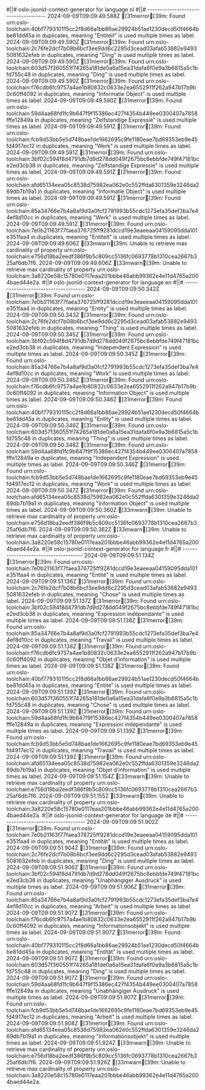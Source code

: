#||# oslo-jsonld-context-generator for language nl
#||# -------------------------------------
2024-09-09T09:09:49.588Z [31merror[39m: Found urn:oslo-toolchain:40bf779310115cc2f8d66a1bb86ae29924b51ae1230decd50f4664bbe81dd45a in duplicates, meaning "Entiteit" is used multiple times as label.
2024-09-09T09:09:49.590Z [31merror[39m: Found urn:oslo-toolchain:2c76fe2dcf7b08b6bcf3ee9dd6c2295d3cead03afab53882e94935081632efeb in duplicates, meaning "Ding" is used multiple times as label.
2024-09-09T09:09:49.590Z [31merror[39m: Found urn:oslo-toolchain:603d57f360551f74265a181de0a6a15ea31dafa6f0e9a3b6815a5c1bfd755c48 in duplicates, meaning "Ding" is used multiple times as label.
2024-09-09T09:09:49.590Z [31merror[39m: Found urn:oslo-toolchain:f76cdb6fc9757a4ae1b80832c0633e2ea6552911f262a947b17b9b0c60ff4092 in duplicates, meaning "Informatie Object" is used multiple times as label.
2024-09-09T09:09:49.590Z [31merror[39m: Found urn:oslo-toolchain:59d4aa68fd1fc9b647f9f15386ec427f4354b449ee0300407a7858fffe12849a in duplicates, meaning "Zelfstandige Expressie" is used multiple times as label.
2024-09-09T09:09:49.591Z [31merror[39m: Found urn:oslo-toolchain:fcb9d53bb5e5d748bae1de1662695c9fe1180eae7bd69353eb9e45fd4917ec12 in duplicates, meaning "Werk" is used multiple times as label.
2024-09-09T09:09:49.591Z [31merror[39m: Found urn:oslo-toolchain:3bf02c594f8d4791db7d9d278dd049f2675bc8ebbfde749f47181bce2ed3cb38 in duplicates, meaning "Zelfstandige Expressie" is used multiple times as label.
2024-09-09T09:09:49.591Z [31merror[39m: Found urn:oslo-toolchain:afd65134eea05c8538d75982ea062e0c552ffda6301359e3246da269db7b19a1 in duplicates, meaning "Informatie Object" is used multiple times as label.
2024-09-09T09:09:49.591Z [31merror[39m: Found urn:oslo-toolchain:85a34766e7b4a8af9d3a0fcf2791993b55cdc1273efa35def3ba7e44ef8d10cc in duplicates, meaning "Werk" is used multiple times as label.
2024-09-09T09:09:49.591Z [31merror[39m: Found urn:oslo-toolchain:7e0b21163f77faea376725ff9281dccd19e3eaeeaa04159095dda101e351faa4 in duplicates, meaning "Entiteit" is used multiple times as label.
2024-09-09T09:09:49.606Z [33mwarn[39m: Unable to retrieve max cardinality of property urn:oslo-toolchain:e756d18ba2eedf386f9b5c809cc5136fc0693778b1310cea2667b325af6db7f6.
2024-09-09T09:09:49.606Z [33mwarn[39m: Unable to retrieve max cardinality of property urn:oslo-toolchain:3a8220e58c15780e0117eaa201bbbe46abb99362e4e11d4765a2004baed44e2a.
#||# oslo-jsonld-context-generator for language en
#||# -------------------------------------
2024-09-09T09:09:50.342Z [31merror[39m: Found urn:oslo-toolchain:7e0b21163f77faea376725ff9281dccd19e3eaeeaa04159095dda101e351faa4 in duplicates, meaning "Entity" is used multiple times as label.
2024-09-09T09:09:50.343Z [31merror[39m: Found urn:oslo-toolchain:2c76fe2dcf7b08b6bcf3ee9dd6c2295d3cead03afab53882e94935081632efeb in duplicates, meaning "Thing" is used multiple times as label.
2024-09-09T09:09:50.345Z [31merror[39m: Found urn:oslo-toolchain:3bf02c594f8d4791db7d9d278dd049f2675bc8ebbfde749f47181bce2ed3cb38 in duplicates, meaning "Independent Expression" is used multiple times as label.
2024-09-09T09:09:50.345Z [31merror[39m: Found urn:oslo-toolchain:85a34766e7b4a8af9d3a0fcf2791993b55cdc1273efa35def3ba7e44ef8d10cc in duplicates, meaning "Work" is used multiple times as label.
2024-09-09T09:09:50.346Z [31merror[39m: Found urn:oslo-toolchain:f76cdb6fc9757a4ae1b80832c0633e2ea6552911f262a947b17b9b0c60ff4092 in duplicates, meaning "Information Object" is used multiple times as label.
2024-09-09T09:09:50.346Z [31merror[39m: Found urn:oslo-toolchain:40bf779310115cc2f8d66a1bb86ae29924b51ae1230decd50f4664bbe81dd45a in duplicates, meaning "Entity" is used multiple times as label.
2024-09-09T09:09:50.346Z [31merror[39m: Found urn:oslo-toolchain:603d57f360551f74265a181de0a6a15ea31dafa6f0e9a3b6815a5c1bfd755c48 in duplicates, meaning "Thing" is used multiple times as label.
2024-09-09T09:09:50.346Z [31merror[39m: Found urn:oslo-toolchain:59d4aa68fd1fc9b647f9f15386ec427f4354b449ee0300407a7858fffe12849a in duplicates, meaning "Independent Expression" is used multiple times as label.
2024-09-09T09:09:50.346Z [31merror[39m: Found urn:oslo-toolchain:fcb9d53bb5e5d748bae1de1662695c9fe1180eae7bd69353eb9e45fd4917ec12 in duplicates, meaning "Work" is used multiple times as label.
2024-09-09T09:09:50.347Z [31merror[39m: Found urn:oslo-toolchain:afd65134eea05c8538d75982ea062e0c552ffda6301359e3246da269db7b19a1 in duplicates, meaning "Information Object" is used multiple times as label.
2024-09-09T09:09:50.360Z [33mwarn[39m: Unable to retrieve max cardinality of property urn:oslo-toolchain:e756d18ba2eedf386f9b5c809cc5136fc0693778b1310cea2667b325af6db7f6.
2024-09-09T09:09:50.362Z [33mwarn[39m: Unable to retrieve max cardinality of property urn:oslo-toolchain:3a8220e58c15780e0117eaa201bbbe46abb99362e4e11d4765a2004baed44e2a.
#||# oslo-jsonld-context-generator for language fr
#||# -------------------------------------
2024-09-09T09:09:51.134Z [31merror[39m: Found urn:oslo-toolchain:7e0b21163f77faea376725ff9281dccd19e3eaeeaa04159095dda101e351faa4 in duplicates, meaning "Entité" is used multiple times as label.
2024-09-09T09:09:51.136Z [31merror[39m: Found urn:oslo-toolchain:2c76fe2dcf7b08b6bcf3ee9dd6c2295d3cead03afab53882e94935081632efeb in duplicates, meaning "Chose" is used multiple times as label.
2024-09-09T09:09:51.137Z [31merror[39m: Found urn:oslo-toolchain:3bf02c594f8d4791db7d9d278dd049f2675bc8ebbfde749f47181bce2ed3cb38 in duplicates, meaning "Expression indépendante" is used multiple times as label.
2024-09-09T09:09:51.138Z [31merror[39m: Found urn:oslo-toolchain:85a34766e7b4a8af9d3a0fcf2791993b55cdc1273efa35def3ba7e44ef8d10cc in duplicates, meaning "Travail" is used multiple times as label.
2024-09-09T09:09:51.138Z [31merror[39m: Found urn:oslo-toolchain:f76cdb6fc9757a4ae1b80832c0633e2ea6552911f262a947b17b9b0c60ff4092 in duplicates, meaning "Objet d’information" is used multiple times as label.
2024-09-09T09:09:51.138Z [31merror[39m: Found urn:oslo-toolchain:40bf779310115cc2f8d66a1bb86ae29924b51ae1230decd50f4664bbe81dd45a in duplicates, meaning "Entité" is used multiple times as label.
2024-09-09T09:09:51.139Z [31merror[39m: Found urn:oslo-toolchain:603d57f360551f74265a181de0a6a15ea31dafa6f0e9a3b6815a5c1bfd755c48 in duplicates, meaning "Chose" is used multiple times as label.
2024-09-09T09:09:51.139Z [31merror[39m: Found urn:oslo-toolchain:59d4aa68fd1fc9b647f9f15386ec427f4354b449ee0300407a7858fffe12849a in duplicates, meaning "Expression indépendante" is used multiple times as label.
2024-09-09T09:09:51.139Z [31merror[39m: Found urn:oslo-toolchain:fcb9d53bb5e5d748bae1de1662695c9fe1180eae7bd69353eb9e45fd4917ec12 in duplicates, meaning "Travail" is used multiple times as label.
2024-09-09T09:09:51.139Z [31merror[39m: Found urn:oslo-toolchain:afd65134eea05c8538d75982ea062e0c552ffda6301359e3246da269db7b19a1 in duplicates, meaning "Objet d’information" is used multiple times as label.
2024-09-09T09:09:51.154Z [33mwarn[39m: Unable to retrieve max cardinality of property urn:oslo-toolchain:e756d18ba2eedf386f9b5c809cc5136fc0693778b1310cea2667b325af6db7f6.
2024-09-09T09:09:51.155Z [33mwarn[39m: Unable to retrieve max cardinality of property urn:oslo-toolchain:3a8220e58c15780e0117eaa201bbbe46abb99362e4e11d4765a2004baed44e2a.
#||# oslo-jsonld-context-generator for language de
#||# -------------------------------------
2024-09-09T09:09:51.902Z [31merror[39m: Found urn:oslo-toolchain:7e0b21163f77faea376725ff9281dccd19e3eaeeaa04159095dda101e351faa4 in duplicates, meaning "Entität" is used multiple times as label.
2024-09-09T09:09:51.904Z [31merror[39m: Found urn:oslo-toolchain:2c76fe2dcf7b08b6bcf3ee9dd6c2295d3cead03afab53882e94935081632efeb in duplicates, meaning "Ding" is used multiple times as label.
2024-09-09T09:09:51.906Z [31merror[39m: Found urn:oslo-toolchain:3bf02c594f8d4791db7d9d278dd049f2675bc8ebbfde749f47181bce2ed3cb38 in duplicates, meaning "Unabhängiger Ausdruck" is used multiple times as label.
2024-09-09T09:09:51.906Z [31merror[39m: Found urn:oslo-toolchain:85a34766e7b4a8af9d3a0fcf2791993b55cdc1273efa35def3ba7e44ef8d10cc in duplicates, meaning "Arbeit" is used multiple times as label.
2024-09-09T09:09:51.907Z [31merror[39m: Found urn:oslo-toolchain:f76cdb6fc9757a4ae1b80832c0633e2ea6552911f262a947b17b9b0c60ff4092 in duplicates, meaning "Informationsobjekt" is used multiple times as label.
2024-09-09T09:09:51.907Z [31merror[39m: Found urn:oslo-toolchain:40bf779310115cc2f8d66a1bb86ae29924b51ae1230decd50f4664bbe81dd45a in duplicates, meaning "Entität" is used multiple times as label.
2024-09-09T09:09:51.907Z [31merror[39m: Found urn:oslo-toolchain:603d57f360551f74265a181de0a6a15ea31dafa6f0e9a3b6815a5c1bfd755c48 in duplicates, meaning "Ding" is used multiple times as label.
2024-09-09T09:09:51.907Z [31merror[39m: Found urn:oslo-toolchain:59d4aa68fd1fc9b647f9f15386ec427f4354b449ee0300407a7858fffe12849a in duplicates, meaning "Unabhängiger Ausdruck" is used multiple times as label.
2024-09-09T09:09:51.907Z [31merror[39m: Found urn:oslo-toolchain:fcb9d53bb5e5d748bae1de1662695c9fe1180eae7bd69353eb9e45fd4917ec12 in duplicates, meaning "Arbeit" is used multiple times as label.
2024-09-09T09:09:51.908Z [31merror[39m: Found urn:oslo-toolchain:afd65134eea05c8538d75982ea062e0c552ffda6301359e3246da269db7b19a1 in duplicates, meaning "Informationsobjekt" is used multiple times as label.
2024-09-09T09:09:51.924Z [33mwarn[39m: Unable to retrieve max cardinality of property urn:oslo-toolchain:e756d18ba2eedf386f9b5c809cc5136fc0693778b1310cea2667b325af6db7f6.
2024-09-09T09:09:51.926Z [33mwarn[39m: Unable to retrieve max cardinality of property urn:oslo-toolchain:3a8220e58c15780e0117eaa201bbbe46abb99362e4e11d4765a2004baed44e2a.
